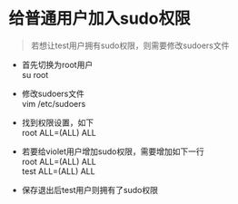 
# 给普通用户加入sudo权限
> 若想让test用户拥有sudo权限，则需要修改sudoers文件  

- 首先切换为root用户  
    su root  

- 修改sudoers文件  
    vim /etc/sudoers  

- 找到权限设置，如下  
    root    ALL=(ALL)       ALL  

- 若要给violet用户增加sudo权限，需要增加如下一行  
    root    ALL=(ALL)       ALL  
    test    ALL=(ALL)       ALL  

- 保存退出后test用户则拥有了sudo权限  
